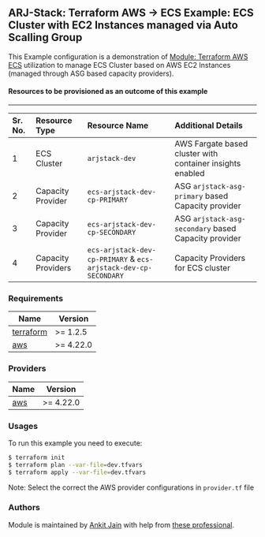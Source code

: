 ## ARJ-Stack: Terraform AWS -> ECS Example: ECS Cluster with EC2 Instances managed via Auto Scalling Group

This Example configuration is a demonstration of [Module: Terraform AWS ECS](https://github.com/arjstack/terraform-aws-ecs) utilization to manage ECS Cluster based on AWS EC2 Instances (managed through ASG based capacity providers).


#### Resources to be provisioned as an outcome of this example
---

| Sr. No. | Resource Type | Resource Name | Additional Details |
|:------|:------|:------|:------|
| 1 | ECS Cluster | `arjstack-dev` | AWS Fargate based cluster with container insights enabled |
| 2 | Capacity Provider | `ecs-arjstack-dev-cp-PRIMARY` | ASG `arjstack-asg-primary` based Capacity provider |
| 3 | Capacity Provider | `ecs-arjstack-dev-cp-SECONDARY` | ASG `arjstack-asg-secondary` based Capacity provider |
| 4 | Capacity Providers | `ecs-arjstack-dev-cp-PRIMARY` & `ecs-arjstack-dev-cp-SECONDARY` | Capacity Providers for ECS cluster |

### Requirements

| Name | Version |
|------|---------|
| <a name="requirement_terraform"></a> [terraform](#requirement\_terraform) | >= 1.2.5 |
| <a name="requirement_aws"></a> [aws](#requirement\_aws) | >= 4.22.0 |

### Providers

| Name | Version |
|------|---------|
| <a name="provider_aws"></a> [aws](#provider\_aws) | >= 4.22.0 |

### Usages

To run this example you need to execute:

```bash
$ terraform init
$ terraform plan --var-file=dev.tfvars
$ terraform apply --var-file=dev.tfvars
```

Note: Select the correct the AWS provider configurations in `provider.tf` file

### Authors

Module is maintained by [Ankit Jain](https://github.com/ankit-jn) with help from [these professional](https://github.com/arjstack/terraform-aws-examples/graphs/contributors).